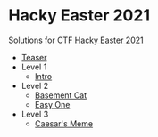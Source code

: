 # Hacky Easter 2021

Solutions for CTF [Hacky Easter 2021](https://www.hackyeaster.com/)

- [Teaser](teaser/README.md)
- Level 1
  - [Intro](level1/intro/README.md)
- Level 2
  - [Basement Cat](level2/basement-cat/README.md)
  - [Easy One](level2/easy-one/README.md)
- Level 3
  - [Caesar's Meme](level3/caesars-meme/README.md)
